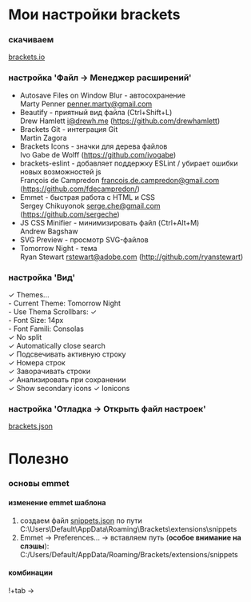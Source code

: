 # Мои настройки brackets  

### скачиваем
[brackets.io](brackets.io)  

### настройка 'Файл -> Менеджер расширений'
+ Autosave Files on Window Blur - автосохранение  
Marty Penner <penner.marty@gmail.com>
+ Beautify - приятный вид файла (Ctrl+Shift+L)  
Drew Hamlett <i@drewh.me> (https://github.com/drewhamlett)
+ Brackets Git - интеграция Git  
Martin Zagora
+ Brackets Icons - значки для дерева файлов  
Ivo Gabe de Wolff (https://github.com/ivogabe)
+ brackets-eslint - добавляет поддержку ESLint / убирает ошибки новых возможностей js  
François de Campredon <francois.de.campredon@gmail.com> (https://github.com/fdecampredon/)
+ Emmet - быстрая работа с HTML и CSS  
Sergey Chikuyonok <serge.che@gmail.com> (https://github.com/sergeche)
+ JS CSS Minifier - минимизировать файл (Ctrl+Alt+M)  
Andrew Bagshaw
+ SVG Preview - просмотр SVG-файлов  
+ Tomorrow Night - тема  
Ryan Stewart <rstewart@adobe.com> (http://github.com/ryanstewart)  

### настройка 'Вид'
✓ Themes...  
  \- Current Theme: Tomorrow Night  
  \- Use Thema Scrollbars: ✓  
  \- Font Size: 14px  
  \- Font Famili: Consolas  
✓ No split  
✓ Automatically close search  
✓ Подсвечивать активную строку  
✓ Номера строк  
✓ Заворачивать строки  
✓ Анализировать при сохранении  
✓ Show secondary icons
✓ Ionicons  

### настройка 'Отладка -> Открыть файл настроек'
[brackets.json](https://github.com/VipBender/JavaScript/blob/master/Brackets/brackets.json)

# Полезно  

### основы emmet 
#### изменение emmet шаблона
1. создаем файл [snippets.json](https://github.com/VipBender/JavaScript/blob/master/Brackets/snippets.json) по пути C:\Users\Default\AppData\Roaming\Brackets\extensions\snippets
2. Emmet -> Preferences... -> вставляем путь (**особое внимание на слэшы**): C:/Users/Default/AppData/Roaming/Brackets/extensions/snippets  
#### комбинации
!+tab -> 